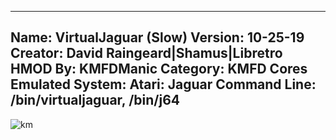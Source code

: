 -----------------------
Name: VirtualJaguar (Slow)
Version: 10-25-19
Creator: David Raingeard|Shamus|Libretro
HMOD By: KMFDManic
Category: KMFD Cores
Emulated System: Atari: Jaguar
Command Line: /bin/virtualjaguar, /bin/j64
-----------------------
![km](https://i.imgur.com/2mMufOP.png)
